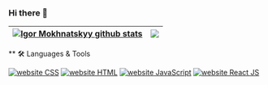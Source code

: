 ### Hi there 👋

<!--
**gigorko1993/gigorko1993** is a ✨ _special_ ✨ repository because its `README.md` (this file) appears on your GitHub profile.

Here are some ideas to get you started:

- 🔭 I’m currently working on ...
- 🌱 I’m currently learning ...
- 👯 I’m looking to collaborate on ...
- 🤔 I’m looking for help with ...
- 💬 Ask me about ...
- 📫 How to reach me: ...
- 😄 Pronouns: ...
- ⚡ Fun fact: ...
-->
| <a href="https://github.com/gigorko1993/github-readme-stats"><img align="center" src="https://github-readme-stats.vercel.app/api?username=gigorko1993&show_icons=true&include_all_commits=true&theme=graywhite&hide_border=true" alt="Igor Mokhnatskyy github stats" /></a> | <a href="https://github.com/gigorko1993/github-readme-stats"><img align="center" src="https://github-readme-stats.vercel.app/api/top-langs/?username=gigorko1993&layout=compact&theme=graywhite&hide_border=true" /></a> |
| ------------- | ------------- |

** 🛠️ Languages & Tools


<a href="https://www.w3schools.com/css/default.asp"><img src="https://img.shields.io/static/v1?label=&labelColor=505050&message=CSS&color=%230076D6&style=flat&logo=css3&logoColor=%230076D6" alt="website CSS"/></a>
<a href="https://www.w3schools.com/html/default.asp"><img src="https://img.shields.io/static/v1?label=&labelColor=505050&message=HTML&color=%230076D6&style=flat&logo=html5&logoColor=%230076D6" alt="website HTML"/></a>
<a href="https://developer.mozilla.org/en/docs/Web/JavaScript"><img src="https://img.shields.io/static/v1?label=&labelColor=505050&message=JavaScript&color=%230076D6&style=flat&logo=JavaScript&logoColor=%230076D6" alt="website JavaScript"/></a>
<a href="https://create-react-app.dev"><img src="https://img.shields.io/static/v1?label=&labelColor=505050&message=React JS&color=%230076D6&style=flat&logo=react&logoColor=%230076D6" alt="website React JS"/></a>

